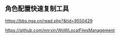 ## 角色配置快速复制工具
https://bbs.nga.cn/read.php?&tid=9550429

https://github.com/nnrxin/WoWLocalFilesManagement

